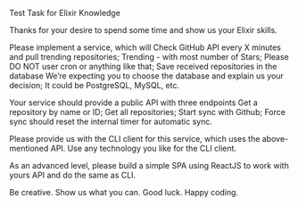 Test Task for Elixir Knowledge

Thanks for your desire to spend some time and show us your Elixir skills. 

Please implement a service, which will
Check GitHub API every X minutes and pull trending repositories;
Trending - with most number of Stars;
Please DO NOT user cron or anything like that;
Save received repositories in the database
We’re expecting you to choose the database and explain us your decision;
It could be PostgreSQL, MySQL, etc.

Your service should provide a public API with three endpoints
Get a repository by name or ID;
Get all repositories;
Start sync with Github;
Force sync should reset the internal timer for automatic sync.

Please provide us with the CLI client for this service, which uses the above-mentioned API. Use any technology you like for the CLI client.

As an advanced level, please build a simple SPA using ReactJS to work with yours API and do the same as CLI.

Be creative. Show us what you can. Good luck. Happy coding.
